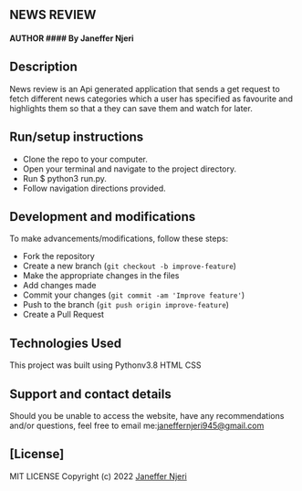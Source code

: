 
## NEWS REVIEW
#### AUTHOR #### By Janeffer Njeri
## Description
News review is an Api generated application that sends a get request to fetch different news categories which a 
user has specified as favourite and highlights them so that a they can save them and watch for later. 
## Run/setup instructions
- Clone the repo to your computer.
- Open your terminal and navigate to the project directory.
- Run $ python3 run.py.
- Follow navigation directions provided.

## Development and modifications

To make advancements/modifications, follow these steps:

- Fork the repository
- Create a new branch (`git checkout -b improve-feature`)
- Make the appropriate changes in the files
- Add changes made
- Commit your changes (`git commit -am 'Improve feature'`)
- Push to the branch (`git push origin improve-feature`)
- Create a Pull Request 

## Technologies Used

This project was built using Pythonv3.8
HTML
CSS

## Support and contact details

Should you be unable to access the website, have any recommendations and/or questions, feel free to email me:[janeffernjeri945@gmail.com](mailto:janeffernjeri@gmail.com)

## [License]
MIT LICENSE
Copyright (c) 2022 [Janeffer Njeri ](https://github.com/janeffer945)  
